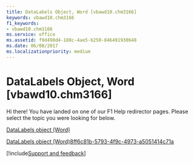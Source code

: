 ```yaml
---
title: DataLabels Object, Word [vbawd10.chm3166]
keywords: vbawd10.chm3166
f1_keywords:
- vbawd10.chm3166
ms.service: office
ms.assetid: f9d498d4-188c-4ae5-b250-846491930648
ms.date: 06/08/2017
ms.localizationpriority: medium
---
```



# DataLabels Object, Word [vbawd10.chm3166]

Hi there! You have landed on one of our F1 Help redirector pages. Please select the topic you were looking for below.

[DataLabels object (Word)](https://msdn.microsoft.com/library/a7676f18-b1f2-1e11-9489-863cb85c1669%28Office.15%29.aspx)

[DataLabels object (Word)8ff6c81b-5793-4f9c-4973-a5051414c71a](https://msdn.microsoft.com/library/8ff6c81b-5793-4f9c-4973-a5051414c71a%28Office.15%29.aspx)

[!include[Support and feedback](~/includes/feedback-boilerplate.md)]